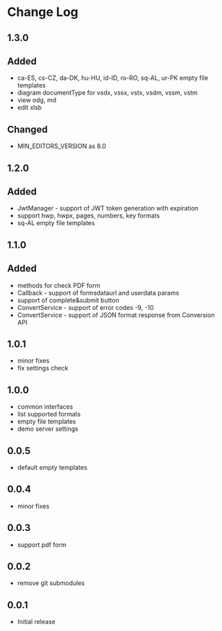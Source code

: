 # Change Log

## 1.3.0
## Added
- ca-ES, cs-CZ, da-DK, hu-HU, id-ID, ro-RO, sq-AL, ur-PK empty file templates
- diagram documentType for vsdx, vssx, vstx, vsdm, vssm, vstm
- view odg, md
- edit xlsb

## Changed
- MIN_EDITORS_VERSION as 8.0

## 1.2.0
## Added
- JwtManager - support of JWT token generation with expiration
- support hwp, hwpx, pages, numbers, key formats
- sq-AL empty file templates

## 1.1.0
## Added
- methods for check PDF form
- Callback - support of formsdataurl and userdata params
- support of complete&submit button
- ConvertService - support of error codes -9, -10
- ConvertService - support of JSON format response from Conversion API

## 1.0.1
- minor fixes
- fix settings check

## 1.0.0
- common interfaces
- list supported formats
- empty file templates
- demo server settings

## 0.0.5
- default empty templates

## 0.0.4
- minor fixes

## 0.0.3
- support pdf form

## 0.0.2
- remove git submodules

## 0.0.1
- Initial release
